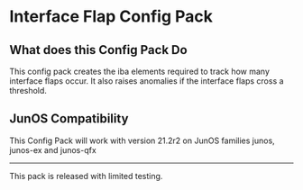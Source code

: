 # Interface Flap Config Pack

## What does this Config Pack Do

This config pack creates the iba elements required to track how many interface flaps occur.
It also raises anomalies if the interface flaps cross a threshold.

## JunOS Compatibility
This Config Pack will work with version 21.2r2 on JunOS families junos, junos-ex and junos-qfx

---
This pack is released with limited testing.
